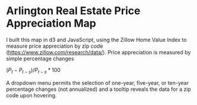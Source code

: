 # Arlington Real Estate Price Appreciation Map

I built this map in d3 and JavaScript, using the Zillow Home Value Index to measure price appreciation by zip code (https://www.zillow.com/research/data/). Price appreciation is measured by simple percentage changes 

$(P_t-P_{t-s})/P_{t-s}*100$

A dropdown menu permits the selection of one-year, five-year, or ten-year percentage changes (not annualized) and a tooltip reveals the data for a zip code upon hovering. 
